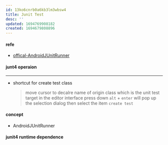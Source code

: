 ```yaml
---
id: 13ko6cnrb0a6kb3lm3wbsw4
title: Junit Test
desc: ''
updated: 1694769908182
created: 1694679808896
---
```


#### refe
- [offical-AndroidJUnitRunner](https://developer.android.com/training/testing/junit-runner?hl=zh-cn)



#### junt4 operaion
------------
- shortcut for create test class
  > move cursor to decalre name of origin class which is the unit test target in the editor interface
  > press down `alt` + `enter` will pop up the selection dialog then select the item `create test`

#### concept
- AndroidJUnitRunner
#### junit4 runtime dependence
